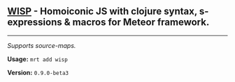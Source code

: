 ## [WISP](http://jeditoolkit.com/wisp/) - Homoiconic JS with clojure syntax, s-expressions & macros for Meteor framework.

----

*Supports source-maps.*

**Usage:** `mrt add wisp`

**Version:** `0.9.0-beta3`
